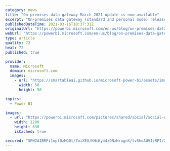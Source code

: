 ```yaml
---
category: news
title: "On-premises data gateway March 2021 update is now available"
excerpt: "On-premises data gateway (standard and personal mode) release for March 2021 "
publishedDateTime: 2021-03-16T10:37:31Z
originalUrl: "https://powerbi.microsoft.com/en-us/blog/on-premises-data-gateway-march-2021-update-is-now-available/"
webUrl: "https://powerbi.microsoft.com/en-us/blog/on-premises-data-gateway-march-2021-update-is-now-available/"
type: article
quality: 72
heat: 72
published: true

provider:
  name: Microsoft
  domain: microsoft.com
  images:
    - url: "https://smartableai.github.io/microsoft-power-bi/assets/images/organizations/microsoft.com-50x50.jpg"
      width: 50
      height: 50

topics:
  - Power BI

images:
  - url: "https://powerbi.microsoft.com/pictures/shared/social/social-default-image.png"
    width: 1200
    height: 630
    isCached: true

secured: "SPH2A1BRPi1npt0zMG0t/ZoiXEU/KHcKy44zONzHrugnX/tv5heAUVIzRPI/27lGlPN45f1plNoTaTKDBh1kRYs+sTsZIbZMgEZLygdfT4tW0fpYTixy7XmxoZjrTuOVJcXBy0OIr3f5h6QsCIxD4m1JFRG19FjOVK+5eShLx+20CIQsH83VdtTZM2qB81Pg+P8mAkPeqD2CN72T5QgJTIDTpO4+2fJ4+51vH6UqvQrWCK8yrPYL1G8juf9U5QiGxA1CqKV0O2KwLjcXR1ohSXPtP2B4fuvs2NKep64ldo0zZjiXeZ1WSyr6ZxqniVCCVg1IuhxXmWoSjgHPRnj7tB42Oxu/gRaG7cRJ7iTe2fg=;mqtTUG/Yh8Y8AvBxVSliDg=="
---
```


